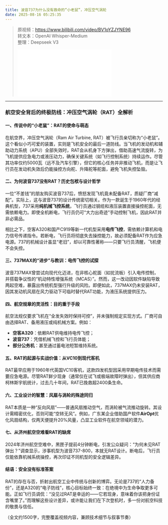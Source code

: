 ```yaml
---
title: 波音737为什么没有救命的“小老鼠”，冲压空气涡轮
date: 2025-08-16 05:25:35
---
```


> 原视频：https://www.bilibili.com/video/BV1oYZJYNE96<br>转文本：OpenAI Whisper-Medium<br>整理：Deepseek V3
>
> <iframe src="//player.bilibili.com/player.html?bvid=BV1oYZJYNE96&autoplay=0" scrolling="no" border="0" frameborder="no" framespacing="0" allowfullscreen="true"></iframe>

---

### 航空安全背后的终极防线：冲压空气涡轮（RAT）全解析  

#### **一、传说中的“小老鼠”：RAT的使命与萌态**  
在航空界，冲压空气涡轮（Ram Air Turbine, RAT）被飞行员亲切称为“小老鼠”。这个看似小巧可爱的装置，实则是飞机安全的最后一道防线。当飞机的发动机和辅助动力系统（APU）全部失效时，RAT会从机身下方弹出，借助高速气流旋转，为飞机提供应急电力或液压动力，确保关键系统（如飞行控制系统）持续运作。尽管其功率仅约5000瓦（远不及汽车引擎），但它的核心任务并非推动飞机，而是让飞行员在发动机失效后仍能操控方向舵、升降舵等舵面，避免飞机失控坠毁。  

#### **二、为何波音737没有RAT？历史包袱与设计哲学**  
一位“不差钱”的朋友购买波音737后，愤怒发现飞机竟未配备RAT，质疑厂商“减配”。实际上，这与波音737的设计传统密切相关。作为一款诞生于1960年代的经典机型，737采用**纯机械飞控系统**，飞行员通过钢缆和液压装置直接操控舵面，无需依赖电力。即使全机断电，飞行员仍可“大力出奇迹”手动控制飞机，因此RAT并非必需品。  

相比之下，空客A320和国产C919等新一代机型采用**电传飞控**，需依赖计算机和电力信号传递指令。若断电，飞行员将彻底失去操控能力，故必须配备RAT作为应急电源。737的机械设计虽显“老旧”，却以可靠性著称——只要飞行员清醒，飞机便不会失控。  

#### **三、737MAX的“进步”与教训：电传飞控的试探**  
波音737MAX曾尝试向现代化迈进，在非核心舵面（如扰流板）引入电传控制，并搭载争议性的“机动特性增强系统（MCAS）”。然而，这一改动因软件缺陷导致两起空难，暴露出传统机型强行升级的风险。即便如此，737MAX仍未安装RAT，因其发动机风扇在风力驱动下可临时替代RAT功能，为液压系统提供压力。  

#### **四、航空规章的灵活性：目的重于手段**  
航空法规仅要求飞机在“全发失效时保持可控”，并未强制规定实现方式。厂商可自由选择RAT、备用液压或纯机械方案。例如：  
- **空客A320**：依赖RAT供电维持电传飞控；  
- **波音737**：凭借机械飞控和飞行员体能；  
- **部分公务机**：甚至通过蓄电池短暂维持系统。  

#### **五、RAT的起源与实战价值：从VC10到现代客机**  
RAT最早应用于1960年代英国VC10客机，这款四发机型因采用早期电传技术而需要应急电源。尽管RAT鲜少现身（通常仅在试飞或极端故障时弹出），但其供应商柯林斯宇航统计，过去几十年间，RAT已挽救超2400条生命。  

#### **六、工业设计的智慧：风扇与涡轮的殊途同归**  
RAT本质是一种“反向风扇”——普通风扇推动空气，而涡轮被气流推动旋转。其设计需精密优化，否则可能“空转无风”。例如，广东某企业借助国产软件**AirOpt**优化风扇结构，仅两天便提升20%风量，凸显工业软件在航空领域的潜力。  

#### **七、从济州航空空难看RAT的缺席**  
2024年济州航空空难中，黑匣子提前4分钟断电，引发公众疑问：“为何未见RAT弹出？”调查显示，涉事机型为波音737-800，本就无RAT设计。断电后，飞行员仅能依靠机械系统操控，再次印证不同机型的安全逻辑差异。  

#### **结语：安全没有标准答案**  
RAT的存在与否，折射出航空工业中传统与创新的博弈。无论是737的“人力备份”，还是A320的“电子防线”，核心目标始终一致：在绝境中为生命争取更多可能。正如飞行员调侃：“没见过RAT是幸运的——它若现身，意味着你该把身份证含嘴里了。”而理解这些设计差异，或许能让我们在下次登机时，多一份对航空科技的敬畏与信任。  

（全文约1500字，完整覆盖视频内容，兼顾技术细节与叙事节奏）